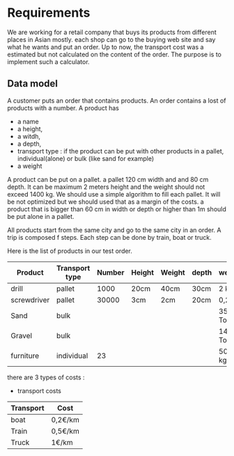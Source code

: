 # Requirements
We are working for a retail company that buys its products from different places in Asian mostly. each shop can go to the buying web site and say what he wants and put an order. 
Up to now, the transport cost was a estimated but not calculated on the content of the order. 
The purpose is to implement such a calculator.

## Data model

A customer puts an order that contains products. An order contains a lost of products with a number.
A product has 
* a name
* a height, 
* a witdh, 
* a depth, 
* transport type : if the product can be put with other products in a pallet, individual(alone) or bulk  (like sand for example)
* a weight

A product can be put on a pallet. a pallet 120 cm width and and 80 cm depth. It can be maximum 2 meters height and the weight should not exceed 1400 kg. We should use a simple algorithm to fill each pallet. It will be not optimized but we should used that as a margin of the costs.  a product that is bigger than 60 cm in width or depth or higher than 1m should be put alone in a pallet.

All products start from the same city and go to the same city in an order. A trip is composed f steps. Each step can be done by train, boat or truck.


Here is the list of products in our test order.

| Product | Transport type | Number | Height | Weight | depth | weight |
| -- | -- | -- | -- | -- | -- | -- |
| drill | pallet | 1000 | 20cm | 40cm | 30cm | 2 kg |
| screwdriver | pallet | 30000 | 3cm | 2cm | 20cm | 0,2 kg |
| Sand | bulk |  | |  |  | 35 Tons |
| Gravel | bulk |  |  |  |  | 14 Tons |
| furniture | individual |23 |  |  |  | 500 kg |


there are 3 types of costs : 
- transport costs

| Transport| Cost 
| -- | -- | 
| boat | 0,2€/km |
| Train | 0,5€/km |
| Truck | 1€/km |

